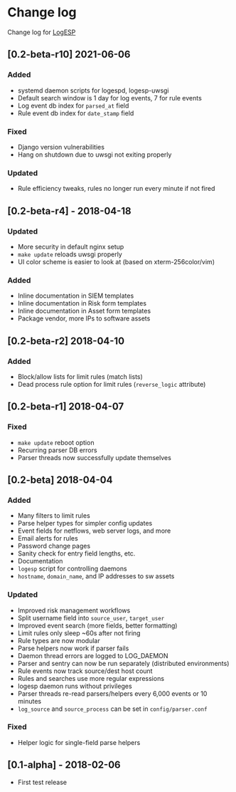 # Change log
Change log for [LogESP](https://github.com/dogoncouch/LogESP)

## [0.2-beta-r10] 2021-06-06
### Added
- systemd daemon scripts for logespd, logesp-uwsgi
- Default search window is 1 day for log events, 7 for rule events
- Log event db index for `parsed_at` field
- Rule event db index for `date_stamp` field

### Fixed
- Django version vulnerabilities
- Hang on shutdown due to uwsgi not exiting properly

### Updated
- Rule efficiency tweaks, rules no longer run every minute if not fired

## [0.2-beta-r4] - 2018-04-18
### Updated
- More security in default nginx setup
- `make update` reloads uwsgi properly
- UI color scheme is easier to look at (based on xterm-256color/vim)

### Added
- Inline documentation in SIEM templates
- Inline documentation in Risk form templates
- Inline documentation in Asset form templates
- Package vendor, more IPs to software assets

## [0.2-beta-r2] 2018-04-10
### Added
- Block/allow lists for limit rules (match lists)
- Dead process rule option for limit rules (`reverse_logic` attribute)

## [0.2-beta-r1] 2018-04-07
### Fixed
- `make update` reboot option
- Recurring parser DB errors
- Parser threads now successfully update themselves

## [0.2-beta] 2018-04-04
### Added
- Many filters to limit rules
- Parse helper types for simpler config updates
- Event fields for netflows, web server logs, and more
- Email alerts for rules
- Password change pages
- Sanity check for entry field lengths, etc.
- Documentation
- `logesp` script for controlling daemons
- `hostname`, `domain_name`, and IP addresses to sw assets

### Updated
- Improved risk management workflows
- Split username field into `source_user`, `target_user`
- Improved event search (more fields, better formatting)
- Limit rules only sleep ~60s after not firing
- Rule types are now modular
- Parse helpers now work if parser fails
- Daemon thread errors are logged to LOG\_DAEMON
- Parser and sentry can now be run separately (distributed environments)
- Rule events now track source/dest host count
- Rules and searches use more regular expressions
- logesp daemon runs without privileges
- Parser threads re-read parsers/helpers every 6,000 events or 10 minutes
- `log_source` and `source_process` can be set in `config/parser.conf`

### Fixed
- Helper logic for single-field parse helpers

## [0.1-alpha] - 2018-02-06
- First test release
